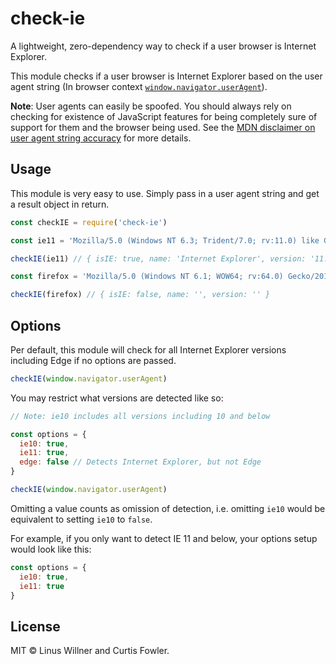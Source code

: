 # check-ie

A lightweight, zero-dependency way to check if a user browser is Internet Explorer.

This module checks if a user browser is Internet Explorer based on the user agent string (In browser context [`window.navigator.userAgent`](https://developer.mozilla.org/en-US/docs/Web/API/NavigatorID/userAgent)).

**Note**: User agents can easily be spoofed. You should always rely on checking for existence of JavaScript features for being completely sure of support for them and the browser being used. See the [MDN disclaimer on user agent string accuracy](https://developer.mozilla.org/en-US/docs/Web/API/NavigatorID/userAgent) for more details.

## Usage

This module is very easy to use. Simply pass in a user agent string and get a result object in return.

```js
const checkIE = require('check-ie')

const ie11 = 'Mozilla/5.0 (Windows NT 6.3; Trident/7.0; rv:11.0) like Gecko'

checkIE(ie11) // { isIE: true, name: 'Internet Explorer', version: '11.0' }

const firefox = 'Mozilla/5.0 (Windows NT 6.1; WOW64; rv:64.0) Gecko/20100101 Firefox/64.0'

checkIE(firefox) // { isIE: false, name: '', version: '' }
```

## Options
Per default, this module will check for all Internet Explorer versions including Edge if no options are passed.
```js
checkIE(window.navigator.userAgent)
```

You may restrict what versions are detected like so:
```js
// Note: ie10 includes all versions including 10 and below

const options = {
  ie10: true,
  ie11: true,
  edge: false // Detects Internet Explorer, but not Edge
}

checkIE(window.navigator.userAgent)
```

Omitting a value counts as omission of detection, i.e. omitting `ie10` would be equivalent to setting `ie10` to `false`.

For example, if you only want to detect IE 11 and below, your options setup would look like this:
```js
const options = {
  ie10: true,
  ie11: true
}
```

## License

MIT © Linus Willner and Curtis Fowler.
